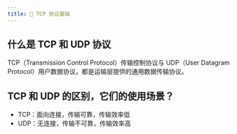 ```yaml
---
title: 🧣 TCP 协议基础
---
```


## 什么是 TCP 和 UDP 协议

TCP（Transmission Control Protocol）传输控制协议与 UDP（User Datagram Protocol）用户数据协议，都是运输层提供的通用数据传输协议。

## TCP 和 UDP 的区别，它们的使用场景？<Badge text="重点" type="error"/>

- TCP：面向连接，传输可靠，传输效率低
- UDP：无连接，传输不可靠，传输效率高
